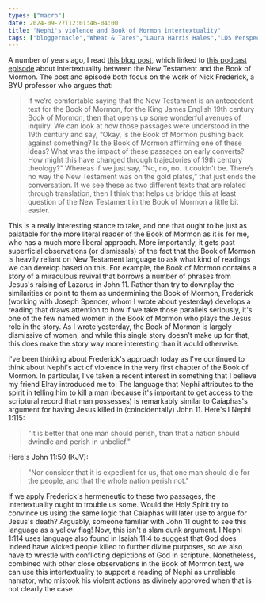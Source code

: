 ```yaml
---
types: ["macro"]
date: 2024-09-27T12:01:46-04:00
title: "Nephi's violence and Book of Mormon intertextuality"
tags: ["bloggernacle","Wheat & Tares","Laura Harris Hales","LDS Perspectives Podcast","NIck Frederick","Joseph Spencer","Abish","Nephi"]
---
```

A number of years ago, I read [this blog post](https://wheatandtares.org/2018/08/23/byu-professor-nick-frederick-650-new-testament-phrases-intentionally-inserted-into-bom-and-what-it-means-for-bom-historicity/), which linked to [this podcast episode](https://ldsperspectives.com/2018/08/22/intertextuality-book-mormon/) about intertextuality between the New Testament and the Book of Mormon. The post and episode both focus on the work of Nick Frederick, a BYU professor who argues that: 

> If we’re comfortable saying that the New Testament is an antecedent text for the Book of Mormon, for the King James English 19th century Book of Mormon, then that opens up some wonderful avenues of inquiry. We can look at how those passages were understood in the 19th century and say, “Okay, is the Book of Mormon pushing back against something? Is the Book of Mormon affirming one of these ideas? What was the impact of these passages on early converts? How might this have changed through trajectories of 19th century theology?” Whereas if we just say, “No, no, no. It couldn’t be. There’s no way the New Testament was on the gold plates,” that just ends the conversation. If we see these as two different texts that are related through translation, then I think that helps us bridge this at least question of the New Testament in the Book of Mormon a little bit easier.

This is a really interesting stance to take, and one that ought to be just as palatable for the more literal reader of the Book of Mormon as it is for me, who has a much more liberal approach. More importantly, it gets past superficial observations (or dismissals) of the fact that the Book of Mormon is heavily reliant on New Testament language to ask what kind of readings we can develop based on this. For example, the Book of Mormon contains a story of a miraculous revival that borrows a number of phrases from Jesus's raising of Lazarus in John 11. Rather than try to downplay the similarities or point to them as undermining the Book of Mormon, Frederick (working with Joseph Spencer, whom I wrote about yesterday) develops a reading that draws attention to how if we take those parallels seriously, it's one of the few named women in the Book of Mormon who plays the Jesus role in the story. As I wrote yesterday, the Book of Mormon is largely dismissive of women, and while this single story doesn't make up for that, this does make the story way more interesting than it would otherwise.

I've been thinking about Frederick's approach today as I've continued to think about Nephi's act of violence in the very first chapter of the Book of Mormon. In particular, I've taken a recent interest in something that I believe my friend Elray introduced me to: The language that Nephi attributes to the spirit in telling him to kill a man (because it's important to get access to the scriptural record that man possesses) is remarkably similar to Caiaphas's argument for having Jesus killed in (coincidentally) John 11. Here's I Nephi 1:115:

> "It is better that one man should perish, than that a nation should dwindle and perish in unbelief."

Here's John 11:50 (KJV):

> "Nor consider that it is expedient for us, that one man should die for the people, and that the whole nation perish not."

If we apply Frederick's hermeneutic to these two passages, the intertextuality ought to trouble us some. Would the Holy Spirit try to convince us using the same logic that Caiaphas will later use to argue for Jesus's death? Arguably, someone familiar with John 11 ought to see this language as a yellow flag! Now, this isn't a slam dunk argument. I Nephi 1:114 uses language also found in Isaiah 11:4 to suggest that God does indeed have wicked people killed to further divine purposes, so we also have to wrestle with conflicting depictions of God in scripture. Nonetheless, combined with other close observations in the Book of Mormon text, we can use this intertextuality to support a reading of Nephi as unreliable narrator, who mistook his violent actions as divinely approved when that is not clearly the case.
